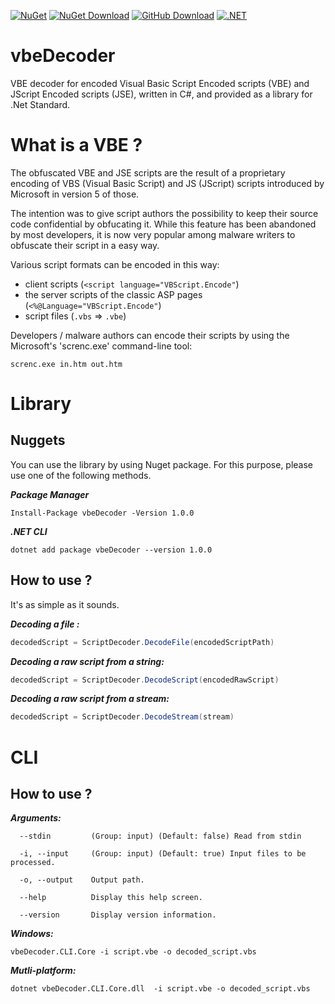 [![NuGet](https://img.shields.io/nuget/v/vbeDecoder)](https://www.nuget.org/packages/vbeDecoder/)
[![NuGet Download](https://img.shields.io/nuget/dt/vbeDecoder)](https://www.nuget.org/packages/vbeDecoder/)
[![GitHub Download](https://img.shields.io/github/downloads/sbruyere/vbeDecoder/total)](https://github.com/sbruyere/vbeDecoder/releases/)
[![.NET](https://github.com/sbruyere/vbeDecoder/actions/workflows/dotnet.yml/badge.svg)](https://github.com/sbruyere/vbeDecoder/actions/workflows/dotnet.yml)

# vbeDecoder
VBE decoder for encoded Visual Basic Script Encoded scripts (VBE) and JScript Encoded scripts (JSE), written in C#, and provided as a library for .Net Standard.

# What is a VBE ?
The obfuscated VBE and JSE scripts are the result of a proprietary encoding of VBS (Visual Basic Script) and JS (JScript) scripts introduced by Microsoft in version 5 of those. 

The intention was to give script authors the possibility to keep their source code confidential by obfucating it. 
While this feature has been abandoned by most developers, it is now very popular among malware writers to obfuscate their script in a easy way.

Various script formats can be encoded in this way:
- client scripts (`<script language="VBScript.Encode"`)
- the server scripts of the classic ASP pages (`<%@Language="VBScript.Encode"`)
- script files (`.vbs` => `.vbe`)

Developers / malware authors can encode their scripts by using the Microsoft's 'screnc.exe' command-line tool:
```batch
screnc.exe in.htm out.htm
```

# Library 

## Nuggets 

You can use the library by using Nuget package. For this purpose, please use one of the following methods.

***Package Manager***
```
Install-Package vbeDecoder -Version 1.0.0
```

***.NET CLI***
```batch
dotnet add package vbeDecoder --version 1.0.0
```

## How to use ?

It's as simple as it sounds.

***Decoding a file :***
```C#
decodedScript = ScriptDecoder.DecodeFile(encodedScriptPath)
```

***Decoding a raw script from a string:***
```C#
decodedScript = ScriptDecoder.DecodeScript(encodedRawScript)
```

***Decoding a raw script from a stream:***
```C#
decodedScript = ScriptDecoder.DecodeStream(stream)
```

# CLI
## How to use ?

***Arguments:***
```
  --stdin         (Group: input) (Default: false) Read from stdin

  -i, --input     (Group: input) (Default: true) Input files to be processed.

  -o, --output    Output path.

  --help          Display this help screen.

  --version       Display version information.
 ```

 ***Windows:***
 ```
 vbeDecoder.CLI.Core -i script.vbe -o decoded_script.vbs
 ```

 ***Mutli-platform:***
  ```
  dotnet vbeDecoder.CLI.Core.dll  -i script.vbe -o decoded_script.vbs
  ```
